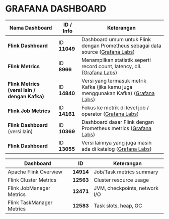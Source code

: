 # GRAFANA DASHBOARD

| Nama Dashboard                                | ID / Info    | Keterangan                                                                              |
| --------------------------------------------- | ------------ | --------------------------------------------------------------------------------------- |
| **Flink Dashboard**                           | ID **11049** | Dashboard umum untuk Flink dengan Prometheus sebagai data source ([Grafana Labs][1])    |
| **Flink Metrics**                             | ID **8966**  | Menampilkan statistik seperti record count, latency, dll. ([Grafana Labs][2])           |
| **Flink Metrics (versi lain / dengan Kafka)** | ID **14840** | Versi yang termasuk metrik Kafka (jika kamu juga menggunakan Kafka) ([Grafana Labs][3]) |
| **Flink Job Metrics**                         | ID **14161** | Fokus ke metrik di level job / operator ([Grafana Labs][4])                             |
| **Flink Dashboard** (versi lain)              | ID **10369** | Dashboard dasar Flink dengan Prometheus metrics ([Grafana Labs][5])                     |
| **Flink Dashboard**                           | ID **13055** | Versi lainnya yang juga masih ada di katalog ([Grafana Labs][6])                        |

[1]: https://grafana.com/grafana/dashboards/11049-flink-dashboard/?utm_source=chatgpt.com "Flink Dashboard | Grafana Labs"
[2]: https://grafana.com/grafana/dashboards/8966-flink-test-metrics/?utm_source=chatgpt.com "Flink Metrics | Grafana Labs"
[3]: https://grafana.com/grafana/dashboards/14840-flink-metrics/?utm_source=chatgpt.com "Flink Metrics | Grafana Labs"
[4]: https://grafana.com/grafana/dashboards/14161-flink-job-metrics/?utm_source=chatgpt.com "Flink Job Metrics | Grafana Labs"
[5]: https://grafana.com/grafana/dashboards/10369-flink-dashboard/?utm_source=chatgpt.com "Flink Dashboard | Grafana Labs"
[6]: https://grafana.com/grafana/dashboards/13055-flink/?utm_source=chatgpt.com "Flink Dashboard | Grafana Labs"


| Dashboard                 | ID        | Keterangan                    |
| ------------------------- | --------- | ----------------------------- |
| Apache Flink Overview     | **14914** | Job/Task metrics summary      |
| Flink Cluster Metrics     | **12563** | Cluster resource usage        |
| Flink JobManager Metrics  | **12471** | JVM, checkpoints, network I/O |
| Flink TaskManager Metrics | **12583** | Task slots, heap, GC          |
